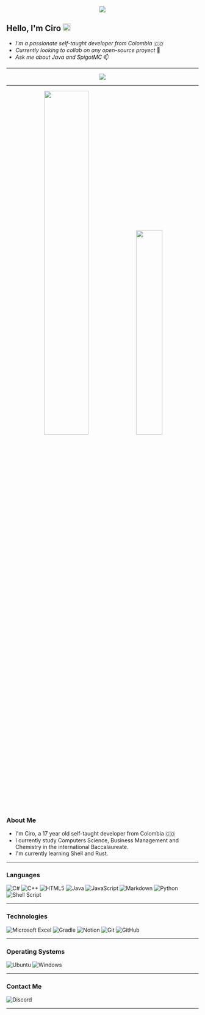 <div id="header" align="center">
    <img src="https://cdn.discordapp.com/emojis/1063447729478570084.gif?quality=lossless&size=48"/>
</div>

## Hello, I'm Ciro  <img src="https://raw.githubusercontent.com/aemmadi/aemmadi/master/wave.gif" width="20">

- *I'm a passionate self-taught developer from Colombia 🇨🇴*
- *Currently looking to collab on any open-source proyect* 👯
- *Ask me about Java and SpigotMC* 📫

---

<div align="center" id="freelancer">
    <img src="https://img.shields.io/badge/Freelancer-29B2FE?style=for-the-badge&logo=Freelancer&logoColor=white"/>
</div>

---

<div id="stats" align="center">
    <img width="48%" src="https://github-readme-stats.vercel.app/api?username=cirosanchez&show_icons=true&theme=dark"/>
    <img width="37%" src="https://github-readme-stats.vercel.app/api/top-langs/?username=cirosanchez"/>
</div>

### About Me

- I'm Ciro, a 17 year old self-taught developer from Colombia 🇨🇴
- I currently study Computers Science, Business Management and Chemistry in the international Baccalaureate.
- I'm currently learning Shell and Rust.


---


### Languages
![C#](https://img.shields.io/badge/c%23-%23239120.svg?style=for-the-badge&logo=c-sharp&logoColor=white)
![C++](https://img.shields.io/badge/c++-%2300599C.svg?style=for-the-badge&logo=c%2B%2B&logoColor=white)
![HTML5](https://img.shields.io/badge/html5-%23E34F26.svg?style=for-the-badge&logo=html5&logoColor=white)
![Java](https://img.shields.io/badge/java-%23ED8B00.svg?style=for-the-badge&logo=openjdk&logoColor=white)
![JavaScript](https://img.shields.io/badge/javascript-%23323330.svg?style=for-the-badge&logo=javascript&logoColor=%23F7DF1E)
![Markdown](https://img.shields.io/badge/markdown-%23000000.svg?style=for-the-badge&logo=markdown&logoColor=white)
![Python](https://img.shields.io/badge/python-3670A0?style=for-the-badge&logo=python&logoColor=ffdd54)
![Shell Script](https://img.shields.io/badge/shell_script-%23121011.svg?style=for-the-badge&logo=gnu-bash&logoColor=white)

---

### Technologies
![Microsoft Excel](https://img.shields.io/badge/Microsoft_Excel-217346?style=for-the-badge&logo=microsoft-excel&logoColor=white)
![Gradle](https://img.shields.io/badge/Gradle-02303A.svg?style=for-the-badge&logo=Gradle&logoColor=white)
![Notion](https://img.shields.io/badge/Notion-%23000000.svg?style=for-the-badge&logo=notion&logoColor=white)
![Git](https://img.shields.io/badge/git-%23F05033.svg?style=for-the-badge&logo=git&logoColor=white)
![GitHub](https://img.shields.io/badge/github-%23121011.svg?style=for-the-badge&logo=github&logoColor=white)

---

### Operating Systems
![Ubuntu](https://img.shields.io/badge/Ubuntu-E95420?style=for-the-badge&logo=ubuntu&logoColor=white)
![Windows](https://img.shields.io/badge/Windows-0078D6?style=for-the-badge&logo=windows&logoColor=white)

---

### Contact Me

![Discord](https://img.shields.io/badge/Discord-%235865F2.svg?style=for-the-badge&logo=discord&logoColor=white&link=https://discord.gg/jrvY4gZnEy)

---


<!--
**cirosanchez/cirosanchez** is a ✨ _special_ ✨ repository because its `README.md` (this file) appears on your GitHub profile.

Here are some ideas to get you started:

- 🔭 I’m currently working on ...
- 🌱 I’m currently learning ...
- 👯 I’m looking to collaborate on ...
- 🤔 I’m looking for help with ...
- 💬 Ask me about ...
- 📫 How to reach me: ...
- 😄 Pronouns: ...
- ⚡ Fun fact: ...
-->
